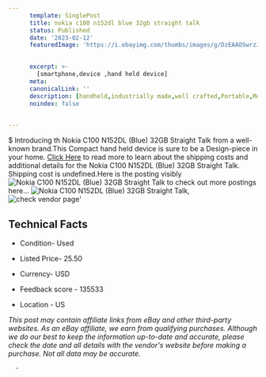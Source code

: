 ```yaml
---
      template: SinglePost
      title: nokia c100 n152dl blue 32gb straight talk
      status: Published
      date: '2023-02-12'
      featuredImage: 'https://i.ebayimg.com/thumbs/images/g/DzEAAOSwrzJjrGEE/s-l225.jpg'
       

      excerpt: >-
        [smartphone,device ,hand held device]
      meta:
      canonicalLink: ''
      description: [handheld,industrially made,well crafted,Portable,Mobile,Compact,Convenient,Lightweight,Maneuverable,Man-portable,Miniature,Carriable,Hand-held,Light,Holdable,Transportable,Mobile device,Pocket-sized,On-the-go,Wireless,Cordless,Compact size,Convenient size, smartphone,device ,hand held device]
      noindex: false
      

---
```

$
      Introducing th Nokia C100 N152DL (Blue) 32GB Straight Talk from a well-known brand.This Compact hand held device is sure to be a Design-piece in your home. [Click Here](https://www.ebay.com/itm/364092849672?hash=item54c59ffe08%3Ag%3ADzEAAOSwrzJjrGEE&mkevt=1&mkcid=1&mkrid=711-53200-19255-0&campid=%253CePNCampaignId%253E&customid=%253CreferenceId%253E&toolid=10049) to read more to learn about the shipping costs and additional details for the Nokia C100 N152DL (Blue) 32GB Straight Talk. Shipping cost is undefined.Here is the posting visibly ![Nokia C100 N152DL (Blue) 32GB Straight Talk](https://i.ebayimg.com/thumbs/images/g/DzEAAOSwrzJjrGEE/s-l225.jpg) to check out more postings here... ![Nokia C100 N152DL (Blue) 32GB Straight Talk](https://i.ebayimg.com/images/g/DzEAAOSwrzJjrGEE/s-l1600.jpg), ![check vendor page](https://origin-galleryplus.ebayimg.com/ws/web/364092849672_2_0_1/225x225.jpg,https://origin-galleryplus.ebayimg.com/ws/web/364092849672_3_0_1/225x225.jpg,https://origin-galleryplus.ebayimg.com/ws/web/364092849672_4_0_1/225x225.jpg,https://origin-galleryplus.ebayimg.com/ws/web/364092849672_5_0_1/225x225.jpg,https://origin-galleryplus.ebayimg.com/ws/web/364092849672_6_0_1/225x225.jpg,https://origin-galleryplus.ebayimg.com/ws/web/364092849672_7_0_1/225x225.jpg,https://origin-galleryplus.ebayimg.com/ws/web/364092849672_8_0_1/225x225.jpg)'

      

 ## Technical Facts 



     
      

 - Condition- Used 


      

 - Listed Price- 25.50 


      

 - Currency- USD 


      

 - Feedback score - 135533 


      

 - Location - US 


      
      

 *_This post may contain affiliate links from eBay and other third-party websites. As an eBay affiliate, we earn from qualifying purchases. Although we do our best to keep the information up-to-date and accurate, please check the date and all details with the vendor's website before making a purchase. Not all data may be accurate._*




      -
